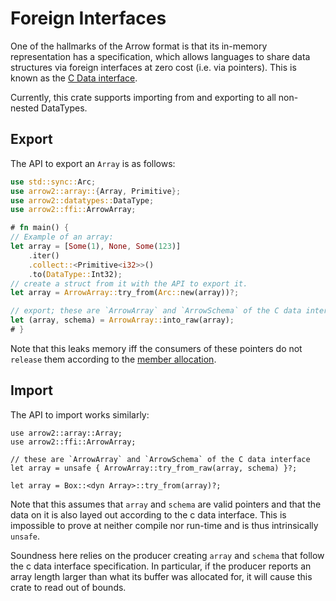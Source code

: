 # Foreign Interfaces

One of the hallmarks of the Arrow format is that its in-memory representation has a specification, which allows languages to share data structures via foreign interfaces
at zero cost (i.e. via pointers). This is known as the [C Data interface](https://arrow.apache.org/docs/format/CDataInterface.html).

Currently, this crate supports importing from and exporting to all non-nested DataTypes.

## Export

The API to export an `Array` is as follows:

```rust
use std::sync::Arc;
use arrow2::array::{Array, Primitive};
use arrow2::datatypes::DataType;
use arrow2::ffi::ArrowArray;

# fn main() {
// Example of an array:
let array = [Some(1), None, Some(123)]
    .iter()
    .collect::<Primitive<i32>>()
    .to(DataType::Int32);
// create a struct from it with the API to export it.
let array = ArrowArray::try_from(Arc::new(array))?;

// export; these are `ArrowArray` and `ArrowSchema` of the C data interface
let (array, schema) = ArrowArray::into_raw(array);
# }
```

Note that this leaks memory iff the consumers of these
pointers do not `release` them according to the [member allocation](https://arrow.apache.org/docs/format/CDataInterface.html#release-callback-semantics-for-consumers).

## Import

The API to import works similarly:

```rust,ignore
use arrow2::array::Array;
use arrow2::ffi::ArrowArray;

// these are `ArrowArray` and `ArrowSchema` of the C data interface
let array = unsafe { ArrowArray::try_from_raw(array, schema) }?;

let array = Box::<dyn Array>::try_from(array)?;
```

Note that this assumes that `array` and `schema` are valid pointers and
that the data on it is also layed out according to the c data interface.
This is impossible to prove at neither compile nor run-time and is thus
intrinsically `unsafe`.

Soundness here relies on the producer creating `array` and `schema` that
follow the c data interface specification.
In particular, if the producer reports an array length larger than what its buffer
was allocated for, it will cause this crate to read out of bounds.
